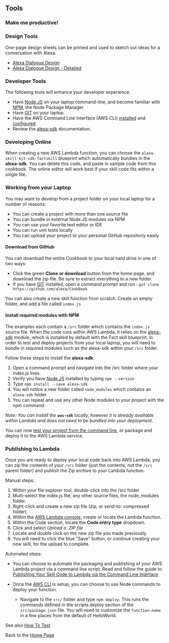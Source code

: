 ## Tools <a id="title"></a>
### Make me productive!

### Design Tools

One-page design sheets can be printed and used to sketch out ideas for a conversation with Alexa.

* [Alexa Dialogue Design](https://www.amazon.com/clouddrive/share/5WMoGXcKHSWWSoRiC3VNFmBnEveQBdPnLZq711Iu3d?ref_=cd_ph_share_link_copy)
* [Alexa Dialogue Design - Detailed](https://www.amazon.com/clouddrive/share/PLKDyDip6Jv1HK450NTTGzJZJB4QjDyYxTMlQgmWDCQ?ref_=cd_ph_share_link_copy)


### Developer Tools

The following tools will enhance your developer experience.

* Have [Node.JS](https://nodejs.org/en/) on your laptop command-line, and become familiar with [NPM](https://www.npmjs.com), the Node Package Manager.
* Have [GIT](https://git-scm.com/downloads) on your laptop.
* Have the AWS Command Line Interface (AWS CLI) [installed](http://docs.aws.amazon.com/cli/latest/userguide/installing.html) and [configured](https://developer.amazon.com/blogs/post/Tx1UE9W1NQ0GYII/publishing-your-skill-code-to-lambda-via-the-command-line-interface).
* Review the [alexa-sdk](https://www.npmjs.com/package/alexa-sdk) documentation.

### Developing Online
When creating a new AWS Lambda function, you can choose the ```alexa-skill-kit-sdk-factskill``` blueprint which automatically bundles in the **alexa-sdk**.  You can delete this code, and paste in sample code from this cookbook.
The online editor will work best if your skill code fits within a single file.


### Working from your Laptop
You may want to develop from a project folder on your local laptop for a number of reasons:
 * You can create a project with more than one source file
 * You can bundle in external Node.JS modules via NPM
 * You can use your favorite text editor or IDE
 * You can run unit tests locally
 * You can upload your project to your personal GitHub repositoriy easily


#### Download from GitHub
You can download the entire Cookbook to your local hard drive in one of two ways:
* Click the green **Clone or download** button from the home page, and download the zip file.  Be sure to extract everything to a new folder.
* If you have [GIT](https://git-scm.com/downloads) installed, open a command prompt and run : ```git clone https://github.com/alexa/Cookbook```

You can also create a new skill function from scratch.  Create an empty folder, and add a file called ```index.js```


#### Install required modules with NPM
The examples each contain a ```/src``` folder which contains the ```index.js``` source file.
When the code runs within AWS Lambda, it relies on the [alexa-sdk](https://www.npmjs.com/package/alexa-sdk) module, which is installed by default with the Fact skill blueprint.
In order to test and deploy projects from your local laptop, you will need to bundle in required modules such as the alexa-sdk within your ```/src``` folder.

Follow these steps to install the **alexa-sdk**:

1. Open a command prompt and navigate into the /src folder where your index.js lives.
1. Verify you have [Node.JS](https://nodejs.org/en/) installed by typing ```npm --version```
1. Type ```npm install --save alexa-sdk```
1. You will notice a new folder called ```node_modules``` which contains an ```alexa-sdk``` folder.
1. You can repeat and use any other Node modules to your project with the npm command.

 *Note: You can install the*  **```aws-sdk```**  *locally, however it is already available within Lambda and does not need to be bundled into your deployment.*

You can now [test your project from the command line](../Testing#title), or package and deploy it to the AWS Lambda service.


### Publishing to Lambda

Once you are ready to deploy your local code back into AWS Lambda, you can zip the contents of your ```/src``` folder (just the contents, not the ```/src``` parent folder) and publish the Zip archive to your Lambda function.

Manual steps:

1. Within your file explorer tool, double-click into the /src folder
1. Multi-select the index.js file, any other source files, the node_modules folder.
1. Right-click and create a new zip file (zip, or send-to: compressed folder).
1. Within the [AWS Lambda console](https://console.aws.amazon.com/lambda/home?#/functions?display=list), create or locate the Lambda function.
1. Within the Code section, locate the **Code entry type** dropdown.
1. Click and select *Upload a .ZIP file*
1. Locate and double click on the new zip file you made previously.
1. You will need to click the blue "Save" button, or continue creating your new skill, for the upload to complete.

Automated steps:
* You can choose to automate the packaging and publishing of your AWS Lambda project via a command line script.
Read and follow the guide to [Publishing Your Skill Code to Lambda via the Command Line Interface](https://developer.amazon.com/blogs/post/Tx1UE9W1NQ0GYII/publishing-your-skill-code-to-lambda-via-the-command-line-interface)

* Once the [AWS CLI](http://docs.aws.amazon.com/cli/latest/userguide/installing.html) is setup, you can choose to use Node commands to deploy your function.
  * Navigate to the ```src/``` folder and type ```npm deploy```.  This runs the commands defined in the scripts.deploy section of the ```src/package.json``` file.  You will need to customize the ```function-name``` in a few places from the default of HelloWorld.


See also [How To Test](../testing#title)

Back to the [Home Page](../README.md#title)

